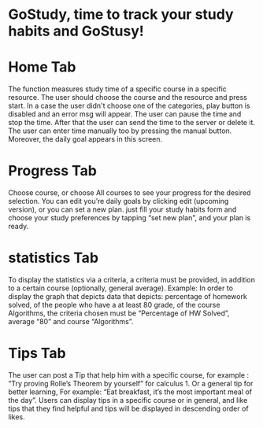 # GoStudy, time to track your study habits and GoStusy!

# Home Tab
The function measures study time of a specific course in a specific resource.
The user should choose the course and the resource and press start.
In a case the user didn't choose one of the categories, play button is disabled and an error msg will appear.
The user can pause the time and stop the time.
After that the user can send the time to the server or delete it.
The user can enter time manually too by pressing the manual button.
Moreover, the daily goal appears in this screen.

# Progress Tab
Choose course, or choose All courses to see your progress for the desired selection.
 You can edit you’re daily goals by clicking edit (upcoming version),
 or you can set a new plan.
 just fill your study habits form and choose your study preferences
 by tapping “set new plan", and your plan is ready.
 
 # statistics Tab
 To display the statistics via a criteria, a criteria must be provided,
 in addition to a certain course (optionally, general average). 
  Example: In order to display the graph that depicts data that depicts:
  percentage of homework solved, of the people who have a at least 80 grade, of the course Algorithms,
  the criteria chosen must be “Percentage of HW Solved”, average “80” and course “Algorithms”.
  
 # Tips Tab
  The user can post a Tip that help him with a specific course, 
for example : “Try proving Rolle’s Theorem by yourself” for calculus 1.
Or a general tip for better learning,
For example: “Eat breakfast, it’s the most important meal of the day”.
Users can display tips in a specific course or in general,
and like tips that they find helpful and tips will be displayed in descending order of likes.


